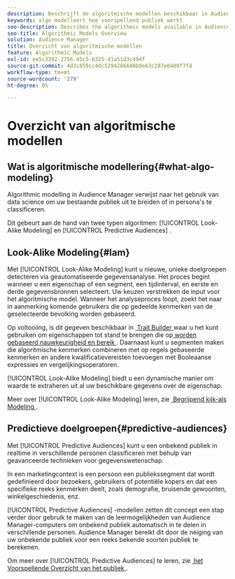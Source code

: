 ```yaml
---
description: Beschrijft de algoritmische modellen beschikbaar in Audience Manager.
keywords: algo modelleert hoe voorspellend publiek werkt
seo-description: Describes the algorithmic models available in Audience Manager.
seo-title: Algorithmic Models Overview
solution: Audience Manager
title: Overzicht van algoritmische modellen
feature: Algorithmic Models
exl-id: ee5c3392-2756-45c5-b325-41a51d3c494f
source-git-commit: 4d3c859cc4dc5294286680b0e63c287e0409f7fd
workflow-type: tm+mt
source-wordcount: '279'
ht-degree: 0%

---
```


# Overzicht van algoritmische modellen

## Wat is algoritmische modellering{#what-algo-modeling}

Algorithmic modelling in Audience Manager verwijst naar het gebruik van data science om uw bestaande publiek uit te breiden of in persona&#39;s te classificeren.

Dit gebeurt aan de hand van twee typen algoritmen: [!UICONTROL Look-Alike Modeling] en [!UICONTROL Predictive Audiences] .

## Look-Alike Modeling{#lam}

Met [!UICONTROL Look-Alike Modeling] kunt u nieuwe, unieke doelgroepen detecteren via geautomatiseerde gegevensanalyse. Het proces begint wanneer u een eigenschap of een segment, een tijdinterval, en eerste en derde gegevensbronnen selecteert. Uw keuzen verstrekken de input voor het algoritmische model. Wanneer het analyseproces loopt, zoekt het naar in aanmerking komende gebruikers die op gedeelde kenmerken van de geselecteerde bevolking worden gebaseerd.

Op voltooiing, is dit gegeven beschikbaar in [&#x200B; Trait Builder &#x200B;](../../features/traits/about-trait-builder.md) waar u het kunt gebruiken om eigenschappen tot stand te brengen die op [&#x200B; worden gebaseerd nauwkeurigheid en bereik &#x200B;](../../features/traits/trait-accuracy-reach.md). Daarnaast kunt u segmenten maken die algoritmische kenmerken combineren met op regels gebaseerde kenmerken en andere kwalificatievereisten toevoegen met Booleaanse expressies en vergelijkingsoperatoren.

[!UICONTROL Look-Alike Modeling] biedt u een dynamische manier om waarde te extraheren uit al uw beschikbare gegevens over de eigenschap.

Meer over [!UICONTROL Look-Alike Modeling] leren, zie [&#x200B; Begrijpend kijk-als Modeling &#x200B;](understanding-models.md).

## Predictieve doelgroepen{#predictive-audiences}

Met [!UICONTROL Predictive Audiences] kunt u een onbekend publiek in realtime in verschillende personen classificeren met behulp van geavanceerde technieken voor gegevenswetenschap.

In een marketingcontext is een persoon een publiekssegment dat wordt gedefinieerd door bezoekers, gebruikers of potentiële kopers en dat een specifieke reeks kenmerken deelt, zoals demografie, bruisende gewoonten, winkelgeschiedenis, enz.

[!UICONTROL Predictive Audiences] -modellen zetten dit concept een stap verder door gebruik te maken van de leermogelijkheden van Audience Manager-computers om onbekend publiek automatisch in te delen in verschillende personen. Audience Manager bereikt dit door de neiging van uw onbekende publiek voor een reeks bekende soorten publiek te berekenen.

Om meer over [!UICONTROL Predictive Audiences] te leren, zie [&#x200B; het Voorspellende Overzicht van het publiek &#x200B;](predictive-audiences.md).
